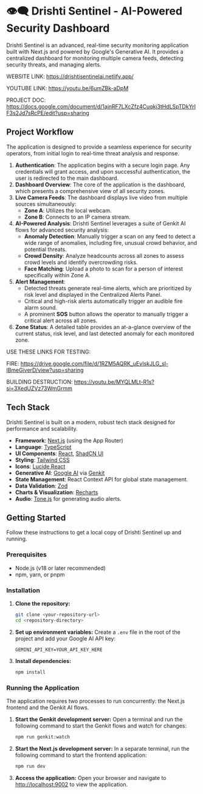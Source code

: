 # 👁️‍🗨️ Drishti Sentinel - AI-Powered Security Dashboard

Drishti Sentinel is an advanced, real-time security monitoring application built with Next.js and powered by Google's Generative AI. It provides a centralized dashboard for monitoring multiple camera feeds, detecting security threats, and managing alerts.

WEBSITE LINK: https://drishtisentinelai.netlify.app/

YOUTUBE LINK: https://youtu.be/6umZBk-aDpM

PROJECT DOC: https://docs.google.com/document/d/1ajnRF7LXcZfz4Cuqkj3tHdLSpTDkYrIF3s2Jd7sRcPE/edit?usp=sharing

## Project Workflow

The application is designed to provide a seamless experience for security operators, from initial login to real-time threat analysis and response.

1.  **Authentication**: The application begins with a secure login page. Any credentials will grant access, and upon successful authentication, the user is redirected to the main dashboard.
2.  **Dashboard Overview**: The core of the application is the dashboard, which presents a comprehensive view of all security zones.
3.  **Live Camera Feeds**: The dashboard displays live video from multiple sources simultaneously:
    *   **Zone A**: Utilizes the local webcam.
    *   **Zone B**: Connects to an IP camera stream.
4.  **AI-Powered Analysis**: Drishti Sentinel leverages a suite of Genkit AI flows for advanced security analysis:
    *   **Anomaly Detection**: Manually trigger a scan on any feed to detect a wide range of anomalies, including fire, unusual crowd behavior, and potential threats.
    *   **Crowd Density**: Analyze headcounts across all zones to assess crowd levels and identify overcrowding risks.
    *   **Face Matching**: Upload a photo to scan for a person of interest specifically within Zone A.
5.  **Alert Management**:
    *   Detected threats generate real-time alerts, which are prioritized by risk level and displayed in the Centralized Alerts Panel.
    *   Critical and high-risk alerts automatically trigger an audible fire alarm sound.
    *   A prominent **SOS** button allows the operator to manually trigger a critical alert across all zones.
6.  **Zone Status**: A detailed table provides an at-a-glance overview of the current status, risk level, and last detected anomaly for each monitored zone.

USE THESE LINKS FOR TESTING:

FIRE: https://drive.google.com/file/d/1RZM5AQRK_uEvIskJLG_sl-lBmeGiverD/view?usp=sharing

BUILDING DESTRUCTION: https://youtu.be/MYQLMLt-R1s?si=3XedUZVz73WmGrmm 

## Tech Stack

Drishti Sentinel is built on a modern, robust tech stack designed for performance and scalability.

*   **Framework**: [Next.js](https://nextjs.org/) (using the App Router)
*   **Language**: [TypeScript](https://www.typescriptlang.org/)
*   **UI Components**: [React](https://reactjs.org/), [ShadCN UI](https://ui.shadcn.com/)
*   **Styling**: [Tailwind CSS](https://tailwindcss.com/)
*   **Icons**: [Lucide React](https://lucide.dev/guide/packages/lucide-react)
*   **Generative AI**: [Google AI](https://ai.google/) via [Genkit](https://firebase.google.com/docs/genkit)
*   **State Management**: React Context API for global state management.
*   **Data Validation**: [Zod](https://zod.dev/)
*   **Charts & Visualization**: [Recharts](https://recharts.org/)
*   **Audio**: [Tone.js](https://tonejs.github.io/) for generating audio alerts.

## Getting Started

Follow these instructions to get a local copy of Drishti Sentinel up and running.

### Prerequisites

*   Node.js (v18 or later recommended)
*   npm, yarn, or pnpm

### Installation

1.  **Clone the repository:**
    ```bash
    git clone <your-repository-url>
    cd <repository-directory>
    ```

2.  **Set up environment variables:**
    Create a `.env` file in the root of the project and add your Google AI API key:
    ```env
    GEMINI_API_KEY=YOUR_API_KEY_HERE
    ```

3.  **Install dependencies:**
    ```bash
    npm install
    ```

### Running the Application

The application requires two processes to run concurrently: the Next.js frontend and the Genkit AI flows.

1.  **Start the Genkit development server:**
    Open a terminal and run the following command to start the Genkit flows and watch for changes:
    ```bash
    npm run genkit:watch
    ```

2.  **Start the Next.js development server:**
    In a separate terminal, run the following command to start the frontend application:
    ```bash
    npm run dev
    ```

3.  **Access the application:**
    Open your browser and navigate to [http://localhost:9002](http://localhost:9002) to view the application.

